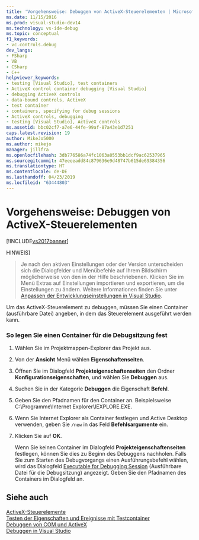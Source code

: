 ```yaml
---
title: 'Vorgehensweise: Debuggen von ActiveX-Steuerelementen | Microsoft-Dokumentation'
ms.date: 11/15/2016
ms.prod: visual-studio-dev14
ms.technology: vs-ide-debug
ms.topic: conceptual
f1_keywords:
- vc.controls.debug
dev_langs:
- FSharp
- VB
- CSharp
- C++
helpviewer_keywords:
- testing [Visual Studio], test containers
- ActiveX control container debugging [Visual Studio]
- debugging ActiveX controls
- data-bound controls, ActiveX
- test container
- containers, specifying for debug sessions
- ActiveX controls, debugging
- testing [Visual Studio], ActiveX controls
ms.assetid: bbc02cf7-a7e6-44fe-99af-87a43e1d7251
caps.latest.revision: 19
author: MikeJo5000
ms.author: mikejo
manager: jillfra
ms.openlocfilehash: 3db776586a74fc1063a0553bb1dcf9ac62537965
ms.sourcegitcommit: 47eeeeadd84c879636e9d48747b615de69384356
ms.translationtype: HT
ms.contentlocale: de-DE
ms.lasthandoff: 04/23/2019
ms.locfileid: "63444803"
---
```

# <a name="how-to-debug-an-activex-control"></a>Vorgehensweise: Debuggen von ActiveX-Steuerelementen
[!INCLUDE[vs2017banner](../includes/vs2017banner.md)]

HINWEIS]
> Je nach den aktiven Einstellungen oder der Version unterscheiden sich die Dialogfelder und Menübefehle auf Ihrem Bildschirm möglicherweise von den in der Hilfe beschriebenen. Klicken Sie im Menü Extras auf Einstellungen importieren und exportieren, um die Einstellungen zu ändern. Weitere Informationen finden Sie unter [Anpassen der Entwicklungseinstellungen in Visual Studio](http://msdn.microsoft.com/22c4debb-4e31-47a8-8f19-16f328d7dcd3).  
  
 Um das ActiveX-Steuerelement zu debuggen, müssen Sie einen Container (ausführbare Datei) angeben, in dem das Steuerelement ausgeführt werden kann.  
  
### <a name="to-specify-a-container-for-the-debug-session"></a>So legen Sie einen Container für die Debugsitzung fest  
  
1. Wählen Sie im Projektmappen-Explorer das Projekt aus.  
  
2. Von der **Ansicht** Menü wählen **Eigenschaftenseiten**.  
  
3. Öffnen Sie im Dialogfeld **Projekteigenschaftenseiten** den Ordner **Konfigurationseigenschaften**, und wählen Sie **Debuggen** aus.  
  
4. Suchen Sie in der Kategorie **Debuggen** die Eigenschaft **Befehl**.  
  
5. Geben Sie den Pfadnamen für den Container an. Beispielsweise C:\Programme\Internet Explorer\IEXPLORE.EXE.  
  
6. Wenn Sie Internet Explorer als Container festlegen und Active Desktop verwenden, geben Sie `/new` in das Feld **Befehlsargumente** ein.  
  
7. Klicken Sie auf **OK**.  
  
     Wenn Sie keinen Container im Dialogfeld **Projekteigenschaftenseiten** festlegen, können Sie dies zu Beginn des Debuggens nachholen. Falls Sie zum Starten des Debugvorgangs einen Ausführungsbefehl wählen, wird das Dialogfeld [Executable for Debugging Session](../debugger/executable-for-debugging-session-dialog-box.md) (Ausführbare Datei für die Debugsitzung) angezeigt. Geben Sie den Pfadnamen des Containers im Dialogfeld an.  
  
## <a name="see-also"></a>Siehe auch  
 [ActiveX-Steuerelemente](http://msdn.microsoft.com/library/52aaec4d-3889-402e-b57d-758078f8ac57)   
 [Testen der Eigenschaften und Ereignisse mit Testcontainer](http://msdn.microsoft.com/library/626867cf-fe53-4c30-8973-55bb93ef3917)   
 [Debuggen von COM und ActiveX](../debugger/com-and-activex-debugging.md)   
 [Debuggen in Visual Studio](../debugger/debugging-in-visual-studio.md)
